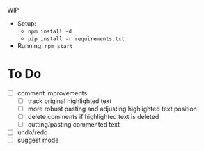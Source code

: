 WIP

- Setup:
    - `npm install -d`
    - `pip install -r requirements.txt`
- Running: `npm start`

# To Do

- [ ] comment improvements
    - [ ] track original highlighted text
    - [ ] more robust pasting and adjusting highlighted text position
    - [ ] delete comments if highlighted text is deleted
    - [ ] cutting/pasting commented text
- [ ] undo/redo
- [ ] suggest mode
